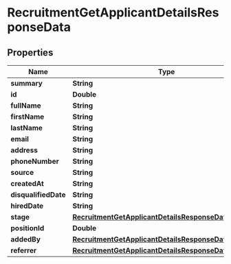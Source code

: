 

# RecruitmentGetApplicantDetailsResponseData


## Properties

| Name | Type | Description | Notes |
|------------ | ------------- | ------------- | -------------|
|**summary** | **String** |  |  [optional] |
|**id** | **Double** |  |  [optional] |
|**fullName** | **String** |  |  [optional] |
|**firstName** | **String** |  |  [optional] |
|**lastName** | **String** |  |  [optional] |
|**email** | **String** |  |  [optional] |
|**address** | **String** |  |  [optional] |
|**phoneNumber** | **String** |  |  [optional] |
|**source** | **String** |  |  [optional] |
|**createdAt** | **String** |  |  [optional] |
|**disqualifiedDate** | **String** |  |  [optional] |
|**hiredDate** | **String** |  |  [optional] |
|**stage** | [**RecruitmentGetApplicantDetailsResponseDataStage**](RecruitmentGetApplicantDetailsResponseDataStage.md) |  |  [optional] |
|**positionId** | **Double** |  |  [optional] |
|**addedBy** | [**RecruitmentGetApplicantDetailsResponseDataAddedBy**](RecruitmentGetApplicantDetailsResponseDataAddedBy.md) |  |  [optional] |
|**referrer** | [**RecruitmentGetApplicantDetailsResponseDataReferrer**](RecruitmentGetApplicantDetailsResponseDataReferrer.md) |  |  [optional] |



